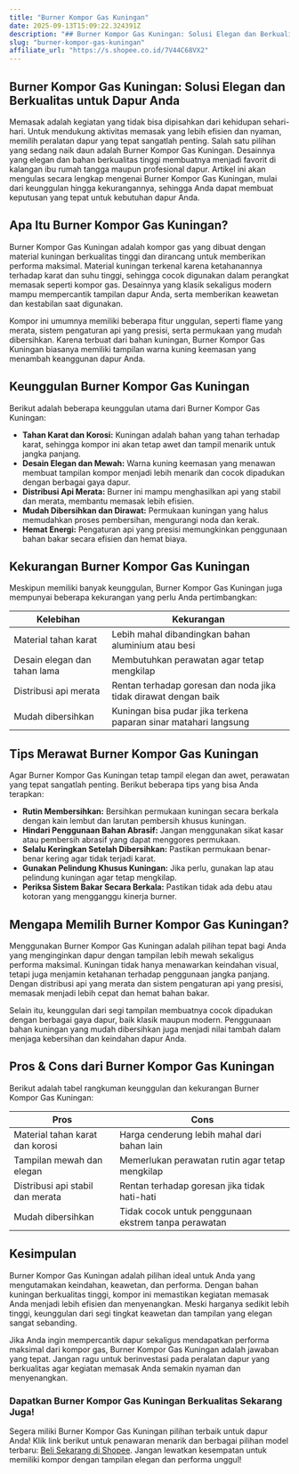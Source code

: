 ```yaml
---
title: "Burner Kompor Gas Kuningan"
date: 2025-09-13T15:09:22.324391Z
description: "## Burner Kompor Gas Kuningan: Solusi Elegan dan Berkualitas untuk Dapur Anda..."
slug: "burner-kompor-gas-kuningan"
affiliate_url: "https://s.shopee.co.id/7V44C68VX2"
---
```

## Burner Kompor Gas Kuningan: Solusi Elegan dan Berkualitas untuk Dapur Anda

Memasak adalah kegiatan yang tidak bisa dipisahkan dari kehidupan sehari-hari. Untuk mendukung aktivitas memasak yang lebih efisien dan nyaman, memilih peralatan dapur yang tepat sangatlah penting. Salah satu pilihan yang sedang naik daun adalah Burner Kompor Gas Kuningan. Desainnya yang elegan dan bahan berkualitas tinggi membuatnya menjadi favorit di kalangan ibu rumah tangga maupun profesional dapur. Artikel ini akan mengulas secara lengkap mengenai Burner Kompor Gas Kuningan, mulai dari keunggulan hingga kekurangannya, sehingga Anda dapat membuat keputusan yang tepat untuk kebutuhan dapur Anda.

## Apa Itu Burner Kompor Gas Kuningan?

Burner Kompor Gas Kuningan adalah kompor gas yang dibuat dengan material kuningan berkualitas tinggi dan dirancang untuk memberikan performa maksimal. Material kuningan terkenal karena ketahanannya terhadap karat dan suhu tinggi, sehingga cocok digunakan dalam perangkat memasak seperti kompor gas. Desainnya yang klasik sekaligus modern mampu mempercantik tampilan dapur Anda, serta memberikan keawetan dan kestabilan saat digunakan.

Kompor ini umumnya memiliki beberapa fitur unggulan, seperti flame yang merata, sistem pengaturan api yang presisi, serta permukaan yang mudah dibersihkan. Karena terbuat dari bahan kuningan, Burner Kompor Gas Kuningan biasanya memiliki tampilan warna kuning keemasan yang menambah keanggunan dapur Anda.

## Keunggulan Burner Kompor Gas Kuningan

Berikut adalah beberapa keunggulan utama dari Burner Kompor Gas Kuningan:

- **Tahan Karat dan Korosi:** Kuningan adalah bahan yang tahan terhadap karat, sehingga kompor ini akan tetap awet dan tampil menarik untuk jangka panjang.
- **Desain Elegan dan Mewah:** Warna kuning keemasan yang menawan membuat tampilan kompor menjadi lebih menarik dan cocok dipadukan dengan berbagai gaya dapur.
- **Distribusi Api Merata:** Burner ini mampu menghasilkan api yang stabil dan merata, membantu memasak lebih efisien.
- **Mudah Dibersihkan dan Dirawat:** Permukaan kuningan yang halus memudahkan proses pembersihan, mengurangi noda dan kerak.
- **Hemat Energi:** Pengaturan api yang presisi memungkinkan penggunaan bahan bakar secara efisien dan hemat biaya.

## Kekurangan Burner Kompor Gas Kuningan

Meskipun memiliki banyak keunggulan, Burner Kompor Gas Kuningan juga mempunyai beberapa kekurangan yang perlu Anda pertimbangkan:

| Kelebihan | Kekurangan |
|--------------|--------------|
| Material tahan karat | Lebih mahal dibandingkan bahan aluminium atau besi |
| Desain elegan dan tahan lama | Membutuhkan perawatan agar tetap mengkilap |
| Distribusi api merata | Rentan terhadap goresan dan noda jika tidak dirawat dengan baik |
| Mudah dibersihkan | Kuningan bisa pudar jika terkena paparan sinar matahari langsung |

## Tips Merawat Burner Kompor Gas Kuningan

Agar Burner Kompor Gas Kuningan tetap tampil elegan dan awet, perawatan yang tepat sangatlah penting. Berikut beberapa tips yang bisa Anda terapkan:

- **Rutin Membersihkan:** Bersihkan permukaan kuningan secara berkala dengan kain lembut dan larutan pembersih khusus kuningan.
- **Hindari Penggunaan Bahan Abrasif:** Jangan menggunakan sikat kasar atau pembersih abrasif yang dapat menggores permukaan.
- **Selalu Keringkan Setelah Dibersihkan:** Pastikan permukaan benar-benar kering agar tidak terjadi karat.
- **Gunakan Pelindung Khusus Kuningan:** Jika perlu, gunakan lap atau pelindung kuningan agar tetap mengkilap.
- **Periksa Sistem Bakar Secara Berkala:** Pastikan tidak ada debu atau kotoran yang mengganggu kinerja burner.

## Mengapa Memilih Burner Kompor Gas Kuningan?

Menggunakan Burner Kompor Gas Kuningan adalah pilihan tepat bagi Anda yang menginginkan dapur dengan tampilan lebih mewah sekaligus performa maksimal. Kuningan tidak hanya menawarkan keindahan visual, tetapi juga menjamin ketahanan terhadap penggunaan jangka panjang. Dengan distribusi api yang merata dan sistem pengaturan api yang presisi, memasak menjadi lebih cepat dan hemat bahan bakar.

Selain itu, keunggulan dari segi tampilan membuatnya cocok dipadukan dengan berbagai gaya dapur, baik klasik maupun modern. Penggunaan bahan kuningan yang mudah dibersihkan juga menjadi nilai tambah dalam menjaga kebersihan dan keindahan dapur Anda.

## Pros & Cons dari Burner Kompor Gas Kuningan

Berikut adalah tabel rangkuman keunggulan dan kekurangan Burner Kompor Gas Kuningan:

| **Pros** | **Cons** |
|------------|------------|
| Material tahan karat dan korosi | Harga cenderung lebih mahal dari bahan lain |
| Tampilan mewah dan elegan | Memerlukan perawatan rutin agar tetap mengkilap |
| Distribusi api stabil dan merata | Rentan terhadap goresan jika tidak hati-hati |
| Mudah dibersihkan | Tidak cocok untuk penggunaan ekstrem tanpa perawatan |  

## Kesimpulan

Burner Kompor Gas Kuningan adalah pilihan ideal untuk Anda yang mengutamakan keindahan, keawetan, dan performa. Dengan bahan kuningan berkualitas tinggi, kompor ini memastikan kegiatan memasak Anda menjadi lebih efisien dan menyenangkan. Meski harganya sedikit lebih tinggi, keunggulan dari segi tingkat keawetan dan tampilan yang elegan sangat sebanding.

Jika Anda ingin mempercantik dapur sekaligus mendapatkan performa maksimal dari kompor gas, Burner Kompor Gas Kuningan adalah jawaban yang tepat. Jangan ragu untuk berinvestasi pada peralatan dapur yang berkualitas agar kegiatan memasak Anda semakin nyaman dan menyenangkan.

### Dapatkan Burner Kompor Gas Kuningan Berkualitas Sekarang Juga!

Segera miliki Burner Kompor Gas Kuningan pilihan terbaik untuk dapur Anda! Klik link berikut untuk penawaran menarik dan berbagai pilihan model terbaru: [Beli Sekarang di Shopee](https://s.shopee.co.id/7V44C68VX2). Jangan lewatkan kesempatan untuk memiliki kompor dengan tampilan elegan dan performa unggul!